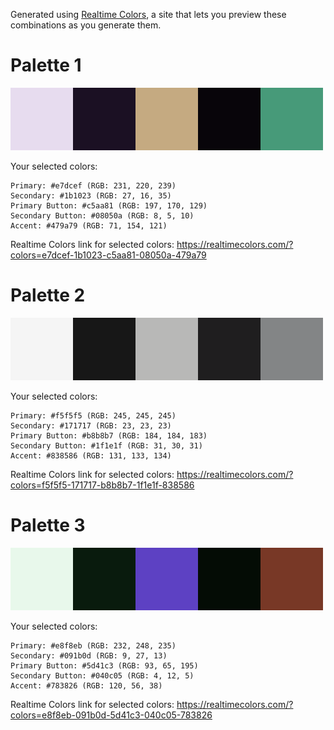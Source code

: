 Generated using [Realtime Colors](../../../pages/Omnivore/2023-05-16/Realtime%20Colors.md), a site that lets you preview these combinations as you generate them.

# Palette 1
![Palette](../../../Assets/Palettes/palette_1.png)

Your selected colors:

    Primary: #e7dcef (RGB: 231, 220, 239)
    Secondary: #1b1023 (RGB: 27, 16, 35)
    Primary Button: #c5aa81 (RGB: 197, 170, 129)
    Secondary Button: #08050a (RGB: 8, 5, 10)
    Accent: #479a79 (RGB: 71, 154, 121)

Realtime Colors link for selected colors: https://realtimecolors.com/?colors=e7dcef-1b1023-c5aa81-08050a-479a79

# Palette 2
![palette_2](../../../Assets/Palettes/palette_2.png)

Your selected colors:

    Primary: #f5f5f5 (RGB: 245, 245, 245)
    Secondary: #171717 (RGB: 23, 23, 23)
    Primary Button: #b8b8b7 (RGB: 184, 184, 183)
    Secondary Button: #1f1e1f (RGB: 31, 30, 31)
    Accent: #838586 (RGB: 131, 133, 134)

Realtime Colors link for selected colors: https://realtimecolors.com/?colors=f5f5f5-171717-b8b8b7-1f1e1f-838586


# Palette 3
![palette_3](../../../Assets/Palettes/palette_3.png)

Your selected colors:

    Primary: #e8f8eb (RGB: 232, 248, 235)
    Secondary: #091b0d (RGB: 9, 27, 13)
    Primary Button: #5d41c3 (RGB: 93, 65, 195)
    Secondary Button: #040c05 (RGB: 4, 12, 5)
    Accent: #783826 (RGB: 120, 56, 38)

Realtime Colors link for selected colors: https://realtimecolors.com/?colors=e8f8eb-091b0d-5d41c3-040c05-783826

